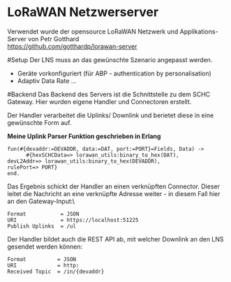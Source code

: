 LoRaWAN Netzwerserver
===================
Verwendet wurde der opensource LoRaWAN Netzwerk und Applikations-Server von Petr Gotthard\
https://github.com/gotthardp/lorawan-server



#Setup
Der LNS muss an das gewünschte Szenario angepasst werden.
- Geräte vorkonfiguriert (für ABP - authentication by personalisation)
- Adaptiv Data Rate
...



#Backend
Das Backend des Servers ist die Schnittstelle zu dem SCHC Gateway.
Hier wurden eigene Handler und Connectoren erstellt.

Der Handler verarbeitet die Uplinks/ Downlink und berietet diese in eine gewünschte Form auf.

**Meine Uplink Parser Funktion geschrieben in Erlang**
```
fun(#{devaddr:=DEVADDR, data:=DAT, port:=PORT}=Fields, Data) ->
      #{hexSCHCData=> lorawan_utils:binary_to_hex(DAT),
devL2Addr=> lorawan_utils:binary_to_hex(DEVADDR),
rulePort=> PORT}
end.
```
Das Ergebnis schickt der Handler an einen verknüpften Connector.
Dieser leitet die Nachricht an eine verknüpfte Adresse weiter - in diesem Fall hier an den Gateway-Input:\
```
Format           = JSON
URI              = https://localhost:51225
Publish Uplinks  = /ul
```

Der Handler bildet auch die REST API ab, mit welcher Downlink an den LNS gesendet werden können:
```
Format          = JSON
URI             = http:
Received Topic  = /in/{devaddr}
```









